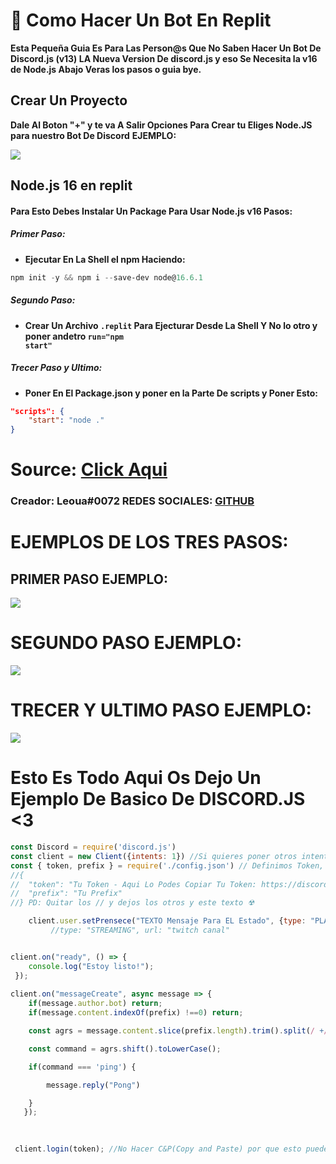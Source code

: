 # **👀 Como Hacer Un Bot En Replit**
**Esta Pequeña Guia Es Para Las Person@s Que No Saben Hacer Un Bot De Discord.js (v13) LA Nueva Version De discord.js y eso Se Necesita la v16 de Node.js Abajo Veras los pasos o guia bye.**

## **Crear Un Proyecto**
**Dale Al Boton "+" y te va A Salir Opciones Para Crear tu Eliges Node.JS para nuestro Bot De Discord**
**EJEMPLO:**
<div aling="center"><img src="https://i.imgur.com/2F7TyTs.gif">

## **Node.js 16 en replit**

#### **Para Esto Debes Instalar Un Package Para Usar Node.js v16 Pasos:**

##### **Primer Paso:**
* **Ejecutar En La Shell el npm Haciendo:**
```powershell
npm init -y && npm i --save-dev node@16.6.1
```
##### **Segundo Paso:**
* **Crear Un Archivo <code>.replit</code> Para Ejecturar Desde La Shell Y No lo otro y poner andetro <code>run="npm start"</code>**

##### **Trecer Paso y Ultimo:**
* **Poner En El Package.json y poner en la Parte De scripts y Poner Esto:**
```json
"scripts": {
    "start": "node ."
}
```
# **Source: [Click Aqui](https://replit.com/talk/learn/Nodejs-14-on-replit/85501 )**
### **Creador: Leoua#0072 REDES SOCIALES: [GITHUB](https://github.com/Leoxyzua)**

# **EJEMPLOS DE LOS TRES PASOS:**

## **PRIMER PASO EJEMPLO:**
<div aling="center"><img src="https://i.imgur.com/OqEPDRd.gif">

# **SEGUNDO PASO EJEMPLO**:
<div aling="center"><img src="https://i.imgur.com/ttTcF7G.gif">

# **TRECER Y ULTIMO PASO EJEMPLO:**
<div aling="center"><img src="https://i.imgur.com/yUhevJj.gif">

# **Esto Es Todo Aqui Os  Dejo Un Ejemplo De Basico De DISCORD.JS <3**

```javascript
const Discord = require('discord.js')
const client = new Client({intents: 1}) //Si quieres poner otros intents es aqui: https://ziad87.net/intents/
const { token, prefix } = require('./config.json') // Definimos Token, Prefix PD: tener en el config.json ESTO:
//{
//  "token": "Tu Token - Aqui Lo Podes Copiar Tu Token: https://discord.com/developers/applications/clientid/bot",
//  "prefix": "Tu Prefix"
//} PD: Quitar los // y dejos los otros y este texto ☢

    client.user.setPrensece("TEXTO Mensaje Para EL Estado", {type: "PLAYING", url: null })// PLAYING, WATCHING, LISTENING, STREAMING Nota: Para El STREAMING Debes Poner Asi:
         //type: "STREAMING", url: "twitch canal"


client.on("ready", () => {
    console.log("Estoy listo!");
 });
 
client.on("messageCreate", async message => {
    if(message.author.bot) return;
    if(message.content.indexOf(prefix) !==0) return;

    const agrs = message.content.slice(prefix.length).trim().split(/ +/g);

    const command = agrs.shift().toLowerCase();

    if(command === 'ping') {

        message.reply("Pong")

    }
   });
 

 
 client.login(token); //No Hacer C&P(Copy and Paste) por que esto puede tener errores ❌

```